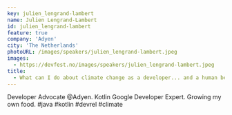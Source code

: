 ```yaml
---
key: julien_lengrand-lambert
name: Julien Lengrand-Lambert
id: julien_lengrand-lambert
feature: true
company: 'Adyen'
city: 'The Netherlands'
photoURL: /images/speakers/julien_lengrand-lambert.jpeg
images:
  - https://devfest.no/images/speakers/julien_lengrand-lambert.jpeg
title: 
  - What can I do about climate change as a developer... and a human being?
---
```


Developer Advocate @Adyen. Kotlin Google Developer Expert. Growing my own food. #java #kotlin #devrel #climate